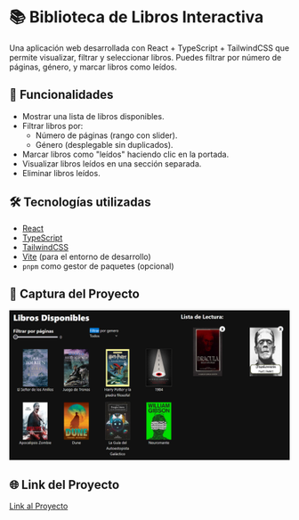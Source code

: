 # 📚 Biblioteca de Libros Interactiva

Una aplicación web desarrollada con React + TypeScript + TailwindCSS que permite visualizar, filtrar y seleccionar libros. Puedes filtrar por número de páginas, género, y marcar libros como leídos.

## 🚀 Funcionalidades

- Mostrar una lista de libros disponibles.
- Filtrar libros por:
  - Número de páginas (rango con slider).
  - Género (desplegable sin duplicados).
- Marcar libros como "leídos" haciendo clic en la portada.
- Visualizar libros leídos en una sección separada.
- Eliminar libros leídos.

## 🛠️ Tecnologías utilizadas

- [React](https://reactjs.org/)
- [TypeScript](https://www.typescriptlang.org/)
- [TailwindCSS](https://tailwindcss.com/)
- [Vite](https://vitejs.dev/) (para el entorno de desarrollo)
- `pnpm` como gestor de paquetes (opcional)

## 📸 Captura del Proyecto

![Captura](./public/image.png)

## 🌐 Link del Proyecto

[Link al Proyecto](https://bookslibra.netlify.app)

